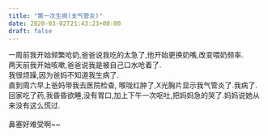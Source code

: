 ```yaml
---
title: "第一次生病(支气管炎)"
date: 2020-03-02T21:43:23+08:00
draft: false
---
```


一周前我开始频繁呛奶,爸爸说我吃的太急了,他开始更换奶嘴,改变喂奶频率.  
两天前我开始咳嗽,爸爸说我是被自己口水呛着了.  
我很烦躁,因为爸妈不知道我生病了.
&nbsp;  
直到周六早上爸妈带我去医院检查, 喉咙红肿了,X光胸片显示我气管炎了.我病了.  
回家吃了药,我昏昏欲睡,没有胃口,加上下午一次呕吐,把妈妈急的哭了.妈妈说她从来没有这么慌过.  
&nbsp;  
鼻塞好难受啊~~
